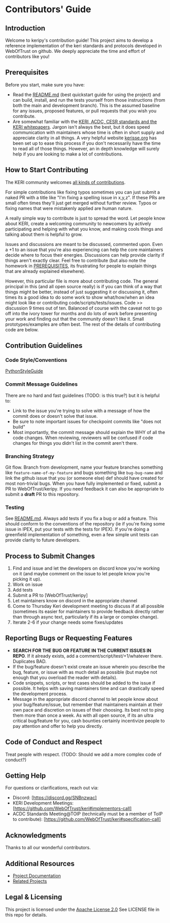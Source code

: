 # Contributors' Guide

## Introduction

Welcome to keripy's contribution guide! This project aims to develop a reference implementation of the keri standards and protocols developed in WebOfTrust on github. We deeply appreciate the time and effort of contributors like you!

## Prerequisites

Before you start, make sure you have:

- Read the [README.md](./README.md) (best quickstart guide for using the project) and can build, install, and run the tests yourself from those instructions (from both the main and development branch).  This is the assumed baseline for any issues, proposed features, or pull requests that you wish you contribute.
- Are somewhat familiar with the [KERI, ACDC, CESR standards and the KERI whitepapers](https://github.com/WebOfTrust/keri).  Jargon isn't always the best, but it does speed communication with maintainers whose time is often in short supply and appreciate clarity in all things.  A very helpful website [kerisse.org](https://kerisse.org) has been set up to ease this process if you don't necessarily have the time to read all of those things. However, an in depth knowledge will surely help if you are looking to make a lot of contributions. 

## How to Start Contributing
The KERI community welcomes [all kinds of contributions](https://opensource.guide/how-to-contribute/).

For simple contributions like fixing typos sometimes you can just submit a naked PR with a title like "I'm fixing a spelling issue in x,y,z".  If these PRs are small often times they'll just get merged without further review.  Typos or fixing names that were mistakenly applied are human nature.

A really simple way to contribute is just to spread the word.  Let people know about KERI, create a welcoming community to newcomers by actively participating and helping with what you know, and making cools things and talking about them is helpful to grow.

Issues and discussions are meant to be discussed, commented upon.  Even a +1 to an issue that you're also experiencing can help the core maintainers decide where to focus their energies.  Discussions can help provide clarity if things aren't exactly clear.  Feel free to contribute (but also note the homework in [PREREQUISITES](#prerequisites), its frustrating for people to explain things that are already explained elsewhere).

However, this particular file is more about contributing code.  The general principal in this (and all open source really) is if you can think of a way that things might be better, instead of just suggesting it or discussing it, often times its a good idea to do some work to show what/how/when an idea might look like or contributing code/scripts/tests/issues.  Code >> discussion 9 times out of ten.  Balanced of course with the caveat not to go off into the ivory tower for months and do lots of work before presenting your work and finding out that the community doesn't like it.  Small prototypes/examples are often best.  The rest of the details of contributing code are below.

## Contribution Guidelines

### Code Style/Conventions
[PythonStyleGuide](./ref/PythonStyleGuide.md)  

### Commit Message Guidelines
There are no hard and fast guidelines (TODO: is this true?) but it is helpful to:
- Link to the issue you're trying to solve with a message of how the commit does or doesn't solve that issue.
- Be sure to note important issues for checkpoint commits like "does not build"
- Most importantly, the commit message should explain the WHY of all the code changes.  When reviewing, reviewers will be confused if code changes for things you didn't list in the commit aren't there.

### Branching Strategy
Git flow.  Branch from development, name your feature branches something like `feature-name-of-my-feature` and bugs something like `bug-bug-name` and link the github issue that you (or someone else) def should have created for most non-trivial bugs.  When you have fully implemented or fixed, submit a PR to WebOfTrust/keripy.  If you need feedback it can also be appropriate to submit a **draft** PR to this repository.

### Testing
See [README.md](README.md).  Always add tests if you fix a bug or add a feature.  This should conform to the conventions of the repository (ie if you're fixing some issue in IPEX, put your tests with the tests for IPEX).  If you're doing a greenfield implementation of something, even a few simple unit tests can provide clarity to future developers.

## Process to Submit Changes
1. Find and issue and let the developers on discord know you're working on it (and maybe comment on the issue to let people know you're picking it up).
2. Work on issue
3. Add tests
4. Submit a PR to [WebOfTrust/keripy]
5. Let maintainers know on discord in the appropriate channel
6. Come to Thursday Keri development meeting to discuss if at all possible (sometimes its easier for maintainers to provide feedback directly rather than through async text, particularly if its a large or complex change).
7. Iterate 2-6 if your change needs some fixes/updates

## Reporting Bugs or Requesting Features
- **SEARCH FOR THE BUG OR FEATURE IN THE CURRENT ISSUES IN REPO**.  If it already exists, add a comment/script/test/+1/whatever there.  Duplicates BAD.
- If the bug/feature doesn't exist create an issue wherein you describe the bug, feature, or issue with as much detail as possible (but maybe not enough that you overload the reader with details).
- Code snippets, scripts, or test cases should be added to the issue if possible.  It helps with saving maintainers time and can drastically speed the development process.
- Message in the appropriate discord channel to let people know about your bug/feature/issue, but remember that maintainers maintain at their own pace and discretion on issues of their choosing.  Its best not to ping them more than once a week.  As with all open source, if its an ultra critical bug/feature for you, cash bounties certainly incentivize people to pay attention and offer to help you directly.

## Code of Conduct and Respect
Treat people with respect.  (TODO: Should we add a more complex code of conduct?)

## Getting Help

For questions or clarifications, reach out via:
- Discord: [https://discord.gg/SNBnzwac]
- KERI Development Meetings: [https://github.com/WebOfTrust/keri#implementors-call]
- ACDC Standards Meeting@TOIP (technically must be a member of ToIP to contribute): [https://github.com/WebOfTrust/keri#specification-call]

## Acknowledgments
Thanks to all our wonderful contributors. 

## Additional Resources

- [Project Documentation](kerisse.org)
- [Related Projects](https://github.com/WebOfTrust)

## Legal & Licensing
This project is licensed under the [Apache License 2.0](LICENSE)  See LICENSE file in this repo for details.
